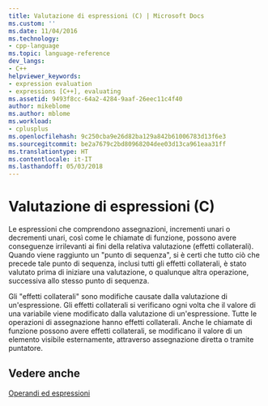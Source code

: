 ```yaml
---
title: Valutazione di espressioni (C) | Microsoft Docs
ms.custom: ''
ms.date: 11/04/2016
ms.technology:
- cpp-language
ms.topic: language-reference
dev_langs:
- C++
helpviewer_keywords:
- expression evaluation
- expressions [C++], evaluating
ms.assetid: 9493f8cc-64a2-4284-9aaf-26eec11c4f40
author: mikeblome
ms.author: mblome
ms.workload:
- cplusplus
ms.openlocfilehash: 9c250cba9e26d82ba129a842b61006783d13f6e3
ms.sourcegitcommit: be2a7679c2bd80968204dee03d13ca961eaa31ff
ms.translationtype: HT
ms.contentlocale: it-IT
ms.lasthandoff: 05/03/2018
---
```

# <a name="expression-evaluation-c"></a>Valutazione di espressioni (C)
Le espressioni che comprendono assegnazioni, incrementi unari o decrementi unari, così come le chiamate di funzione, possono avere conseguenze irrilevanti ai fini della relativa valutazione (effetti collaterali). Quando viene raggiunto un "punto di sequenza", si è certi che tutto ciò che precede tale punto di sequenza, inclusi tutti gli effetti collaterali, è stato valutato prima di iniziare una valutazione, o qualunque altra operazione, successiva allo stesso punto di sequenza.  
  
 Gli "effetti collaterali" sono modifiche causate dalla valutazione di un'espressione. Gli effetti collaterali si verificano ogni volta che il valore di una variabile viene modificato dalla valutazione di un'espressione. Tutte le operazioni di assegnazione hanno effetti collaterali. Anche le chiamate di funzione possono avere effetti collaterali, se modificano il valore di un elemento visibile esternamente, attraverso assegnazione diretta o tramite puntatore.  
  
## <a name="see-also"></a>Vedere anche  
 [Operandi ed espressioni](../c-language/operands-and-expressions.md)